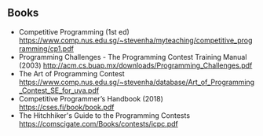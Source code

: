 ## Books
* Competitive Programming (1st ed) https://www.comp.nus.edu.sg/~stevenha/myteaching/competitive_programming/cp1.pdf
* Programming Challenges - The Programming Contest Training Manual (2003) http://acm.cs.buap.mx/downloads/Programming_Challenges.pdf
* The Art of Programming Contest https://www.comp.nus.edu.sg/~stevenha/database/Art_of_Programming_Contest_SE_for_uva.pdf
* Competitive Programmer’s Handbook (2018) https://cses.fi/book/book.pdf
* The Hitchhiker's Guide to the Programming Contests https://comscigate.com/Books/contests/icpc.pdf